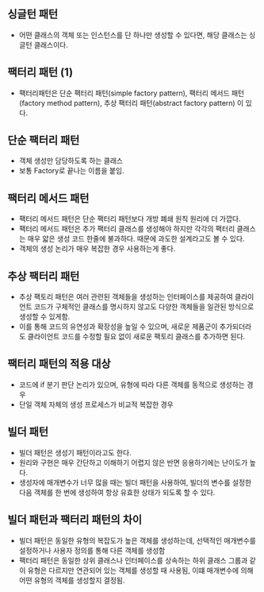 ## 싱글턴 패턴
- 어떤 클래스의 객체 또는 인스턴스를 단 하나만 생성할 수 있다면, 해당 클래스는 싱글턴 클래스이다.

## 팩터리 패턴 (1)
- 팩터리패턴은 단순 팩터리 패턴(simple factory pattern), 팩터리 메서드 패턴(factory method pattern), 추상 팩터리 패턴(abstract factory pattern) 이 있다.

## 단순 팩터리 패턴
- 객체 생성만 담당하도록 하는 클래스
- 보통 Factory로 끝나는 이름을 붙임.

## 팩터리 메서드 패턴
- 팩터리 메서드 패턴은 단순 팩터리 패턴보다 개방 폐쇄 원칙 원리에 더 가깝다.
- 팩터리 메서드 패턴은 추가 팩터리 클래스를 생성해야 하지만 각각의 팩터리 클래스는 매우 얇은 생성 코드 한줄에 불과하다. 때문에 과도한 설계라고도 볼 수 있다.
- 객체의 생성 논리가 매우 복잡한 경우 사용하는게 좋다.

## 추상 팩터리 패턴
- 추상 팩토리 패턴은 여러 관련된 객체들을 생성하는 인터페이스를 제공하여 클라이언트 코드가 구체적인 클래스를 명시하지 않고도 다양한 객체들을 일관된 방식으로 생성할 수 있게함. 
- 이를 통해 코드의 유연성과 확장성을 높일 수 있으며, 새로운 제품군이 추가되더라도 클라이언트 코드를 수정할 필요 없이 새로운 팩토리 클래스를 추가하면 된다.

## 팩터리 패턴의 적용 대상
- 코드에 if 분기 판단 논리가 있으며, 유형에 따라 다른 객체를 동적으로 생성하는 경우
- 단일 객체 자체의 생성 프로세스가 비교적 복잡한 경우

## 빌더 패턴
- 빌더 패턴은 생성기 패턴이라고도 한다. 
- 원리와 구현은 매우 간단하고 이해하기 어렵지 않은 반면 응용하기에는 난이도가 높다.
- 생성자에 매개변수가 너무 많을 때는 빌더 패턴을 사용하여, 빌더의 변수를 설정한 다음 객체를 한 번에 생성하여 항상 유효한 상태가 되도록 할 수 있다.

## 빌더 패턴과 팩터리 패턴의 차이
- 빌더 패턴은 동일한 유형의 복잡도가 높은 객체를 생성하는데, 선택적인 매개변수를 설정하거나 사용자 정의를 통해 다른 객체를 생성함
- 팩터리 패턴은 동일한 상위 클래스나 인터페이스를 상속하는 하위 클래스 그룹과 같이 유형은 다르지만 연관되어 있는 객체를 생성할 때 사용됨, 이떄 매개변수에 의해 어떤 유형의 객체를 생성할지 결정됨.
